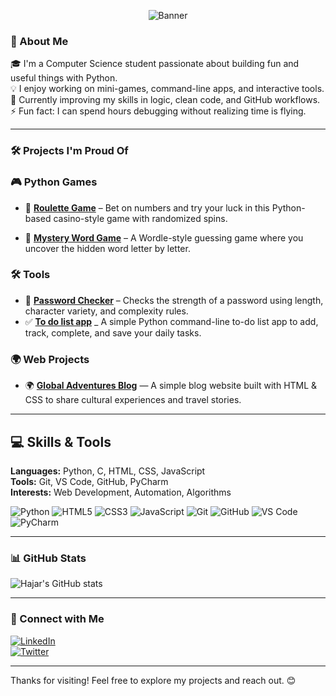 <p align="center">
  <img src="https://i.imgur.com/MjDFqY8.png" alt="Banner" /> </p>

### 👋 About Me

🎓 I'm a Computer Science student passionate about building fun and useful things with Python.  
💡 I enjoy working on mini-games, command-line apps, and interactive tools.  
🌱 Currently improving my skills in logic, clean code, and GitHub workflows.  
⚡ Fun fact: I can spend hours debugging without realizing time is flying.

---

### 🛠 Projects I'm Proud Of
### 🎮 Python Games
- 🎲 **[Roulette Game](https://github.com/Hajar1010/roulette-game)** – Bet on numbers and try your luck in this Python-based casino-style game with randomized spins.

- 🧠 **[Mystery Word Game](https://github.com/Hajar1010/guess-the-word)** – A Wordle-style guessing game where you uncover the hidden word letter by letter.

### 🛠️ Tools 
- 🔐 **[Password Checker](https://github.com/Hajar1010/password-checker)** – Checks the strength of a password using length, character variety, and complexity rules.
- ✅ **[To do list app](https://github.com/Hajar1010/to-do-list)** _ A simple Python command-line to-do list app to add, track, complete, and save your daily tasks.

### 🌍 Web Projects 
- 🌍 **[Global Adventures Blog](https://github.com/hajar1010/global-adventures-blog)** — A simple blog website built with HTML & CSS to share cultural experiences and travel stories. 


---

## 💻 Skills & Tools

**Languages:** Python, C, HTML, CSS, JavaScript  
**Tools:** Git, VS Code, GitHub, PyCharm  
**Interests:** Web Development, Automation, Algorithms  

![Python](https://img.shields.io/badge/Python-3776AB?style=for-the-badge&logo=python&logoColor=white)
![HTML5](https://img.shields.io/badge/HTML5-E34F26?style=for-the-badge&logo=html5&logoColor=white)
![CSS3](https://img.shields.io/badge/CSS3-1572B6?style=for-the-badge&logo=css3&logoColor=white)
![JavaScript](https://img.shields.io/badge/JavaScript-F7DF1E?style=for-the-badge&logo=javascript&logoColor=black)
![Git](https://img.shields.io/badge/Git-F05032?style=for-the-badge&logo=git&logoColor=white)
![GitHub](https://img.shields.io/badge/GitHub-181717?style=for-the-badge&logo=github&logoColor=white)
![VS Code](https://img.shields.io/badge/VS%20Code-007ACC?style=for-the-badge&logo=visual-studio-code&logoColor=white)
![PyCharm](https://img.shields.io/badge/PyCharm-000000?style=for-the-badge&logo=pycharm&logoColor=white)

---

### 📊 GitHub Stats

![Hajar's GitHub stats](https://github-readme-stats.vercel.app/api?username=Hajar1010&show_icons=true&theme=radical)

---

### 🤝 Connect with Me

[![LinkedIn](https://img.shields.io/badge/LinkedIn-blue?logo=linkedin&style=flat-square)](https://www.linkedin.com/in/hajaressalihi/)  
[![Twitter](https://img.shields.io/badge/Twitter-1DA1F2?logo=twitter&style=flat-square)](https://twitter.com/hajar1010)  

---

Thanks for visiting! Feel free to explore my projects and reach out. 😊


